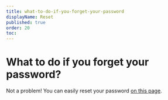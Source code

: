 ```yaml
---
title: what-to-do-if-you-forget-your-password
displayName: Reset
published: true
order: 20
toc:
---
```


# What to do if you forget your password?

Not a problem! You can easily reset your password <a href="https://auth.gcore.com/login/forgot-password" target="_blank">on this page</a>.